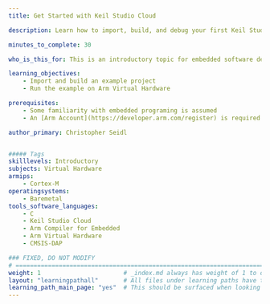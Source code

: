 ```yaml
---
title: Get Started with Keil Studio Cloud

description: Learn how to import, build, and debug your first Keil Studio Cloud project

minutes_to_complete: 30   

who_is_this_for: This is an introductory topic for embedded software developers new to Keil Studio Cloud.

learning_objectives: 
    - Import and build an example project
    - Run the example on Arm Virtual Hardware

prerequisites:
    - Some familiarity with embedded programing is assumed
    - An [Arm Account](https://developer.arm.com/register) is required

author_primary: Christopher Seidl 


##### Tags
skilllevels: Introductory
subjects: Virtual Hardware
armips:
    - Cortex-M
operatingsystems:
    - Baremetal
tools_software_languages:
    - C
    - Keil Studio Cloud
    - Arm Compiler for Embedded
    - Arm Virtual Hardware
    - CMSIS-DAP

### FIXED, DO NOT MODIFY
# ================================================================================
weight: 1                       # _index.md always has weight of 1 to order correctly
layout: "learningpathall"       # All files under learning paths have this same wrapper
learning_path_main_page: "yes"  # This should be surfaced when looking for related content. Only set for _index.md of learning path content.
---
```

